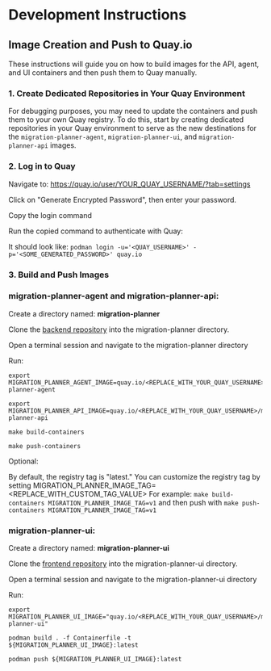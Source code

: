 # Development Instructions

## Image Creation and Push to Quay.io

These instructions will guide you on how to build images for the API, agent, and UI containers and then push them to Quay manually.

### 1. Create Dedicated Repositories in Your Quay Environment

For debugging purposes, you may need to update the containers and push them to your own Quay registry.
To do this, start by creating dedicated repositories in your Quay environment to serve as the new destinations for 
the `migration-planner-agent`, `migration-planner-ui`, and `migration-planner-api` images.

### 2. Log in to Quay

Navigate to: https://quay.io/user/YOUR_QUAY_USERNAME/?tab=settings

Click on "Generate Encrypted Password", then enter your password.

Copy the login command

Run the copied command to authenticate with Quay:

It should look like: `podman login -u='<QUAY_USERNAME>' -p='<SOME_GENERATED_PASSWORD>' quay.io`

### 3. Build and Push Images

### migration-planner-agent and migration-planner-api:

Create a directory named: **migration-planner**

Clone the [backend repository](https://github.com/kubev2v/migration-planner) into the migration-planner directory.

Open a terminal session and navigate to the migration-planner directory

Run: 

```
export MIGRATION_PLANNER_AGENT_IMAGE=quay.io/<REPLACE_WITH_YOUR_QUAY_USERNAME>/migration-planner-agent

export MIGRATION_PLANNER_API_IMAGE=quay.io/<REPLACE_WITH_YOUR_QUAY_USERNAME>/migration-planner-api

make build-containers

make push-containers
```

Optional:

By default, the registry tag is "latest." You can customize the registry tag by setting MIGRATION_PLANNER_IMAGE_TAG=<REPLACE_WITH_CUSTOM_TAG_VALUE>
For example: `make build-containers MIGRATION_PLANNER_IMAGE_TAG=v1` and then push with `make push-containers MIGRATION_PLANNER_IMAGE_TAG=v1`

### migration-planner-ui:

Create a directory named: **migration-planner-ui**

Clone the [frontend repository](https://github.com/kubev2v/migration-planner-ui) into the migration-planner-ui directory.

Open a terminal session and navigate to the migration-planner-ui directory

Run: 

```
export MIGRATION_PLANNER_UI_IMAGE="quay.io/<REPLACE_WITH_YOUR_QUAY_USERNAME>/migration-planner-ui"

podman build . -f Containerfile -t ${MIGRATION_PLANNER_UI_IMAGE}:latest

podman push ${MIGRATION_PLANNER_UI_IMAGE}:latest
```
